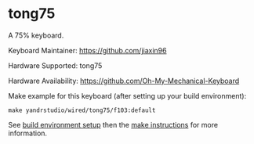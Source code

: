 tong75
===

A 75% keyboard.

Keyboard Maintainer: https://github.com/jiaxin96

Hardware Supported: tong75  

Hardware Availability: https://github.com/Oh-My-Mechanical-Keyboard 

Make example for this keyboard (after setting up your build environment):

    make yandrstudio/wired/tong75/f103:default

See [build environment setup](https://docs.qmk.fm/#/getting_started_build_tools) then the [make instructions](https://docs.qmk.fm/#/getting_started_make_guide) for more information.
